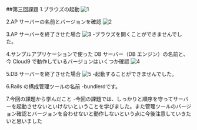 
##第三回課題
1.ブラウズの起動
![1](RaiseTech_kadaiyou_repo/1.png)

2.AP サーバーの名前とバージョンを確認
![2](RaiseTech_kadaiyou_repo/2.png)

3.AP サーバーを終了させた場合
![3](RaiseTech_kadaiyou_repo/3.png)
-ブラウズを開くことができませんでした。

4.サンプルアプリケーションで使った DB サーバー（DB エンジン）の名前と、今 Cloud9 で動作しているバージョンはいくつか確認
![4](RaiseTech_kadaiyou_repo/4.png)

5.DB サーバーを終了させた場合
![5](RaiseTech_kadaiyou_repo/5.png)
-起動することができませんでした。

6.Rails の構成管理ツールの名前
-bundlerdです。

7.今回の課題から学んだこと
-今回の課題では、しっかりと順序を守ってサーバーを起動させないといけないということを学びました。また管理ツールのバージョン確認とバージョンを合わせないと動作しないという点に今後注意していきたいと思いました

